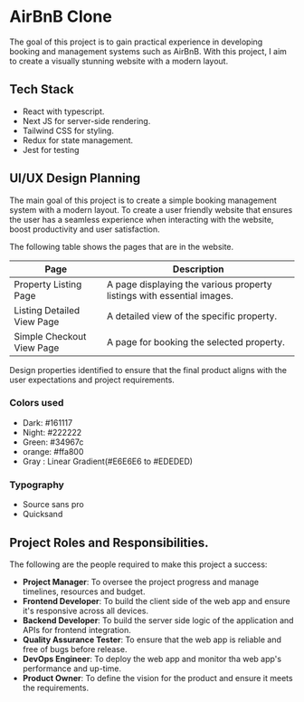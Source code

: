 # AirBnB Clone

The goal of this project is to gain practical experience in developing booking and management systems such as AirBnB. With this project, I aim to create a visually stunning website with a modern layout.

## Tech Stack

- React with typescript.
- Next JS for server-side rendering.
- Tailwind CSS for styling.
- Redux for state management.
- Jest for testing

## UI/UX Design Planning
The main goal of this project is to create a simple booking management system with a modern layout. To create a user friendly website that ensures the user has a seamless experience when interacting with the website, boost productivity and user  satisfaction.

The following table shows the pages that are in the website.

|Page|Description|
|---------------------|-----------|
|Property Listing Page| A page displaying the various property listings with essential images.|
|Listing Detailed View Page | A detailed view of the specific property.|
|Simple Checkout View Page | A page for booking the selected property.|

Design properties identified to ensure that the final product aligns with the user expectations and project requirements.

### Colors used
- Dark: #161117
- Night: #222222
- Green: #34967c
- orange: #ffa800
- Gray : Linear Gradient(#E6E6E6 to #EDEDED)

### Typography
- Source sans pro
- Quicksand

## Project Roles and Responsibilities.
The following are the people required to make this project a success:
- **Project Manager**: To oversee the project progress and manage timelines, resources and budget.
- **Frontend Developer**: To build the client side of the web app and ensure it's responsive across all devices.
- **Backend Developer**: To build the server side logic of the application and APIs for frontend integration.
- **Quality Assurance Tester**: To ensure that the web app is reliable and free of bugs before release.
- **DevOps Engineer**: To deploy the web app and monitor tha web app's performance and up-time.
- **Product Owner**: To define the vision for the product and ensure it meets the requirements.
